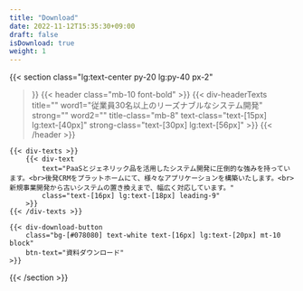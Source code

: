```yaml
---
title: "Download"
date: 2022-11-12T15:35:30+09:00
draft: false
isDownload: true
weight: 1
---
```


{{< section
    class="lg:text-center py-20 lg:py-40 px-2"
>}}
    {{< header
        class="mb-10 font-bold"
    >}}
        {{< div-headerTexts
            title=""
            word1="従業員30名以上のリーズナブルなシステム開発"
            strong=""
            word2=""
            title-class="mb-8"
            text-class="text-[15px] lg:text-[40px]"
            strong-class="text-[30px] lg:text-[56px]"
        >}}
    {{< /header >}}

    {{< div-texts >}}
        {{< div-text
            text="PaaSとジェネリック品を活用したシステム開発に圧倒的な強みを持っています。<br>後発CRMをプラットホームにて、様々なアプリケーションを構築いたします。<br>新規事業開発から古いシステムの置き換えまで、幅広く対応しています。"
            class="text-[16px] lg:text-[18px] leading-9"
        >}} 
    {{< /div-texts >}}

    {{< div-download-button
        class="bg-[#078080] text-white text-[16px] lg:text-[20px] mt-10 block" 
        btn-text="資料ダウンロード"
    >}}
{{< /section >}}


